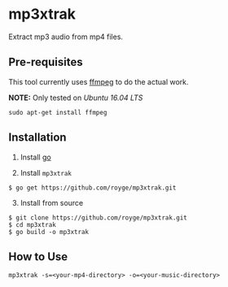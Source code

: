 # mp3xtrak

Extract mp3 audio from mp4 files.

## Pre-requisites

This tool currently uses [ffmpeg](https://www.ffmpeg.org/) to do the actual work.

**NOTE:** Only tested on *Ubuntu 16.04 LTS*
```
sudo apt-get install ffmpeg
```

## Installation

1. Install [go](https://golang.org)

2. Install `mp3xtrak`

```
$ go get https://github.com/royge/mp3xtrak.git
```

3. Install from source


```
$ git clone https://github.com/royge/mp3xtrak.git
$ cd mp3xtrak
$ go build -o mp3xtrak
```

## How to Use

```
mp3xtrak -s=<your-mp4-directory> -o=<your-music-directory>
```
